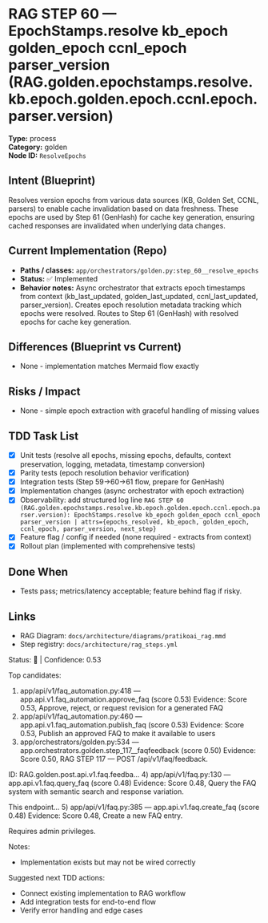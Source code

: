 # RAG STEP 60 — EpochStamps.resolve kb_epoch golden_epoch ccnl_epoch parser_version (RAG.golden.epochstamps.resolve.kb.epoch.golden.epoch.ccnl.epoch.parser.version)

**Type:** process  
**Category:** golden  
**Node ID:** `ResolveEpochs`

## Intent (Blueprint)
Resolves version epochs from various data sources (KB, Golden Set, CCNL, parsers) to enable cache invalidation based on data freshness. These epochs are used by Step 61 (GenHash) for cache key generation, ensuring cached responses are invalidated when underlying data changes.

## Current Implementation (Repo)
- **Paths / classes:** `app/orchestrators/golden.py:step_60__resolve_epochs`
- **Status:** ✅ Implemented
- **Behavior notes:** Async orchestrator that extracts epoch timestamps from context (kb_last_updated, golden_last_updated, ccnl_last_updated, parser_version). Creates epoch resolution metadata tracking which epochs were resolved. Routes to Step 61 (GenHash) with resolved epochs for cache key generation.

## Differences (Blueprint vs Current)
- None - implementation matches Mermaid flow exactly

## Risks / Impact
- None - simple epoch extraction with graceful handling of missing values

## TDD Task List
- [x] Unit tests (resolve all epochs, missing epochs, defaults, context preservation, logging, metadata, timestamp conversion)
- [x] Parity tests (epoch resolution behavior verification)
- [x] Integration tests (Step 59→60→61 flow, prepare for GenHash)
- [x] Implementation changes (async orchestrator with epoch extraction)
- [x] Observability: add structured log line
  `RAG STEP 60 (RAG.golden.epochstamps.resolve.kb.epoch.golden.epoch.ccnl.epoch.parser.version): EpochStamps.resolve kb_epoch golden_epoch ccnl_epoch parser_version | attrs={epochs_resolved, kb_epoch, golden_epoch, ccnl_epoch, parser_version, next_step}`
- [x] Feature flag / config if needed (none required - extracts from context)
- [x] Rollout plan (implemented with comprehensive tests)

## Done When
- Tests pass; metrics/latency acceptable; feature behind flag if risky.

## Links
- RAG Diagram: `docs/architecture/diagrams/pratikoai_rag.mmd`
- Step registry: `docs/architecture/rag_steps.yml`


<!-- AUTO-AUDIT:BEGIN -->
Status: 🔌  |  Confidence: 0.53

Top candidates:
1) app/api/v1/faq_automation.py:418 — app.api.v1.faq_automation.approve_faq (score 0.53)
   Evidence: Score 0.53, Approve, reject, or request revision for a generated FAQ
2) app/api/v1/faq_automation.py:460 — app.api.v1.faq_automation.publish_faq (score 0.53)
   Evidence: Score 0.53, Publish an approved FAQ to make it available to users
3) app/orchestrators/golden.py:534 — app.orchestrators.golden.step_117__faqfeedback (score 0.50)
   Evidence: Score 0.50, RAG STEP 117 — POST /api/v1/faq/feedback.

ID: RAG.golden.post.api.v1.faq.feedba...
4) app/api/v1/faq.py:130 — app.api.v1.faq.query_faq (score 0.48)
   Evidence: Score 0.48, Query the FAQ system with semantic search and response variation.

This endpoint...
5) app/api/v1/faq.py:385 — app.api.v1.faq.create_faq (score 0.48)
   Evidence: Score 0.48, Create a new FAQ entry.

Requires admin privileges.

Notes:
- Implementation exists but may not be wired correctly

Suggested next TDD actions:
- Connect existing implementation to RAG workflow
- Add integration tests for end-to-end flow
- Verify error handling and edge cases
<!-- AUTO-AUDIT:END -->